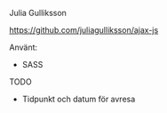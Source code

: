 Julia Gulliksson

https://github.com/juliagulliksson/ajax-js

Använt:
* SASS

TODO
* Tidpunkt och datum för avresa